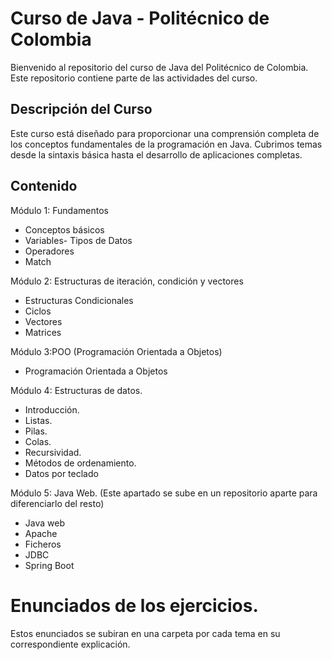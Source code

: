 # Curso de Java - Politécnico de Colombia
Bienvenido al repositorio del curso de Java del Politécnico de Colombia. Este repositorio contiene parte de las actividades del curso.

## Descripción del Curso
Este curso está diseñado para proporcionar una comprensión completa de los conceptos fundamentales de la programación en Java. Cubrimos temas desde la sintaxis básica hasta el desarrollo de aplicaciones completas.

## Contenido
Módulo 1: Fundamentos
- Conceptos básicos
- Variables- Tipos de Datos
- Operadores
- Match

Módulo 2: Estructuras de iteración, condición y vectores
- Estructuras Condicionales
- Ciclos
- Vectores
- Matrices

Módulo 3:POO (Programación Orientada a Objetos)
- Programación Orientada a Objetos

Módulo 4: Estructuras de datos.
- Introducción.
- Listas.
- Pilas.
- Colas.
- Recursividad.
- Métodos de ordenamiento.
- Datos por teclado

Módulo 5: Java Web. (Este apartado se sube en un repositorio aparte para diferenciarlo del resto)
- Java web
- Apache
- Ficheros
- JDBC
- Spring Boot

# Enunciados de los ejercicios.
Estos enunciados se subiran en una carpeta por cada tema en su correspondiente explicación.




